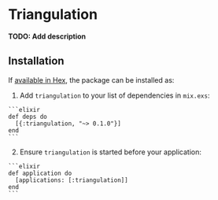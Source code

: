 # Triangulation

**TODO: Add description**

## Installation

If [available in Hex](https://hex.pm/docs/publish), the package can be installed as:

  1. Add `triangulation` to your list of dependencies in `mix.exs`:

    ```elixir
    def deps do
      [{:triangulation, "~> 0.1.0"}]
    end
    ```

  2. Ensure `triangulation` is started before your application:

    ```elixir
    def application do
      [applications: [:triangulation]]
    end
    ```

